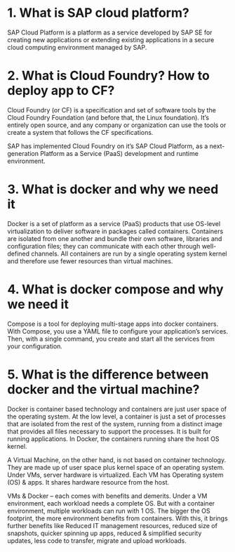 # 1.	What is SAP cloud platform?
SAP Cloud Platform is a platform as a service developed by SAP SE for creating new applications or extending existing applications in a secure cloud computing environment managed by SAP. 

# 2.	What is Cloud Foundry? How to deploy app to CF?
Cloud Foundry (or CF) is a specification and set of software tools by the Cloud Foundry Foundation (and before that, the Linux foundation). It’s entirely open source, and any company or organization can use the tools or create a system that follows the CF specifications.

SAP has implemented Cloud Foundry on it’s SAP Cloud Platform, as a next-generation Platform as a Service (PaaS) development and runtime environment.


# 3.	What is docker and why we need it
Docker is a set of platform as a service (PaaS) products that use OS-level virtualization to deliver software in packages called containers. Containers are isolated from one another and bundle their own software, libraries and configuration files; they can communicate with each other through well-defined channels. All containers are run by a single operating system kernel and therefore use fewer resources than virtual machines.


# 4.	What is docker compose and why we need it
Compose is a tool for deploying multi-stage apps into docker containers.
With Compose, you use a YAML file to configure your application’s services. Then, with a single command, you create and start all the services from your configuration.

# 5. What is the difference between docker and the virtual machine?
Docker is container based technology and containers are just user space of the operating system. At the low level, a container is just a set of processes that are isolated from the rest of the system, running from a distinct image that provides all files necessary to support the processes. It is built for running applications. In Docker, the containers running share the host OS kernel.

A Virtual Machine, on the other hand, is not based on container technology. They are made up of user space plus kernel space of an operating system. Under VMs, server hardware is virtualized. Each VM has Operating system (OS) & apps. It shares hardware resource from the host.

VMs & Docker – each comes with benefits and demerits. Under a VM environment, each workload needs a complete OS. But with a container environment, multiple workloads can run with 1 OS. The bigger the OS footprint, the more environment benefits from containers. With this, it brings further benefits like Reduced IT management resources, reduced size of snapshots, quicker spinning up apps, reduced & simplified security updates, less code to transfer, migrate and upload workloads.
